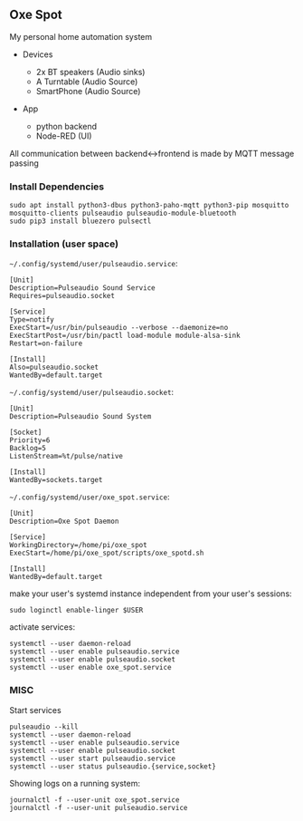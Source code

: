 ## Oxe Spot

My personal home automation system
  * Devices
    * 2x BT speakers (Audio sinks)
    * A Turntable (Audio Source)
    * SmartPhone (Audio Source)    

  * App
    * python backend 
    * Node-RED (UI)
  
All communication between backend<->frontend is made by MQTT message passing

### Install Dependencies 
```
sudo apt install python3-dbus python3-paho-mqtt python3-pip mosquitto mosquitto-clients pulseaudio pulseaudio-module-bluetooth
sudo pip3 install bluezero pulsectl 
```


### Installation (user space) 


`~/.config/systemd/user/pulseaudio.service`:

```
[Unit]
Description=Pulseaudio Sound Service
Requires=pulseaudio.socket

[Service]
Type=notify
ExecStart=/usr/bin/pulseaudio --verbose --daemonize=no
ExecStartPost=/usr/bin/pactl load-module module-alsa-sink
Restart=on-failure

[Install]
Also=pulseaudio.socket
WantedBy=default.target
```


`~/.config/systemd/user/pulseaudio.socket`:

```
[Unit]
Description=Pulseaudio Sound System

[Socket]
Priority=6
Backlog=5
ListenStream=%t/pulse/native

[Install]
WantedBy=sockets.target
```


`~/.config/systemd/user/oxe_spot.service`:

```
[Unit]
Description=Oxe Spot Daemon

[Service]
WorkingDirectory=/home/pi/oxe_spot
ExecStart=/home/pi/oxe_spot/scripts/oxe_spotd.sh

[Install]
WantedBy=default.target
```

make your user's systemd instance independent from your user's sessions:

```
sudo loginctl enable-linger $USER
```

activate services: 

```
systemctl --user daemon-reload
systemctl --user enable pulseaudio.service
systemctl --user enable pulseaudio.socket
systemctl --user enable oxe_spot.service
```


### MISC

Start services
```
pulseaudio --kill
systemctl --user daemon-reload
systemctl --user enable pulseaudio.service
systemctl --user enable pulseaudio.socket
systemctl --user start pulseaudio.service
systemctl --user status pulseaudio.{service,socket}
```

Showing logs on a running system:

```
journalctl -f --user-unit oxe_spot.service
journalctl -f --user-unit pulseaudio.service
```